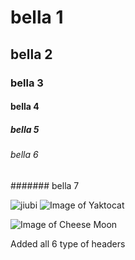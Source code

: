 # bella 1
## bella 2
### bella 3
#### bella 4
##### bella 5
###### bella 6
####### bella 7

![jiubi](https://cdn.britannica.com/64/73464-050-56C80D3A/view-composite-images-Mars-spacecraft-Global-Surveyor-April-1999.jpg?w=300)
![Image of Yaktocat](https://octodex.github.com/images/yaktocat.png)


![Image of Cheese Moon](https://cdn3.vectorstock.com/i/1000x1000/73/92/cheese-moon-template-vector-18367392.jpg)


Added all 6 type of headers
